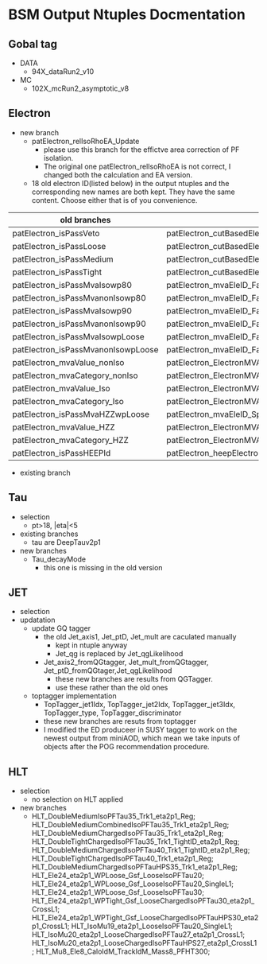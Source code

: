 # BSM Output Ntuples Docmentation
## Gobal tag
* DATA
  * 94X_dataRun2_v10
* MC
  * 102X_mcRun2_asymptotic_v8

## Electron
* new branch
    * patElectron_relIsoRhoEA_Update
      * please use this branch for the effictve area correction of PF isolation. 
      * The original one patElectron_relIsoRhoEA is not correct, I changed both the calculation and EA version.
    * 18 old electron ID(listed below) in  the output ntuples and the corresponding new names are both kept. They have the same content. Choose either that is of you convenience.  

old branches | new branches
------------ | ------------
patElectron_isPassVeto | patElectron_cutBasedElectronID_Fall17_94X_V2_veto
patElectron_isPassLoose | patElectron_cutBasedElectronID_Fall17_94X_V2_loose
patElectron_isPassMedium | patElectron_cutBasedElectronID_Fall17_94X_V2_medium
patElectron_isPassTight | patElectron_cutBasedElectronID_Fall17_94X_V2_tight
patElectron_isPassMvaIsowp80 | patElectron_mvaEleID_Fall17_iso_V2_wp80
patElectron_isPassMvanonIsowp80 | patElectron_mvaEleID_Fall17_noIso_V2_wp80
patElectron_isPassMvaIsowp90 | patElectron_mvaEleID_Fall17_iso_V2_wp90
patElectron_isPassMvanonIsowp90 | patElectron_mvaEleID_Fall17_noIso_V2_wp90
patElectron_isPassMvaIsowpLoose | patElectron_mvaEleID_Fall17_iso_V2_wpLoose
patElectron_isPassMvanonIsowpLoose | patElectron_mvaEleID_Fall17_noIso_V2_wpLoose
patElectron_mvaValue_nonIso | patElectron_ElectronMVAEstimatorRun2Fall17NoIsoV2Values
patElectron_mvaCategory_nonIso | patElectron_ElectronMVAEstimatorRun2Fall17NoIsoV2Categories
patElectron_mvaValue_Iso | patElectron_ElectronMVAEstimatorRun2Fall17IsoV2Values
patElectron_mvaCategory_Iso | patElectron_ElectronMVAEstimatorRun2Fall17IsoV2Categories
patElectron_isPassMvaHZZwpLoose | patElectron_mvaEleID_Spring16_HZZ_V1_wpLoose
patElectron_mvaValue_HZZ | patElectron_ElectronMVAEstimatorRun2Spring16HZZV1Values
patElectron_mvaCategory_HZZ | patElectron_ElectronMVAEstimatorRun2Spring16HZZV1Categories
patElectron_isPassHEEPId | patElectron_heepElectronID_HEEPV70

* existing branch
## Tau
* selection
  * pt>18, |eta|<5
* existing branches
  * tau are DeepTauv2p1
* new branches
  * Tau_decayMode
    * this one is missing in the old version
  
## JET
* selection
* updatation
  * update GQ tagger
    * the old Jet_axis1, Jet_ptD, Jet_mult are caculated manually
       * kept in ntuple anyway 
       * Jet_qg is replaced by Jet_qgLikelihood
    * Jet_axis2_fromQGtagger, Jet_mult_fromQGtagger, Jet_ptD_fromQGtager,Jet_qgLikelihood
       * these new branches are results from QGTagger.
       * use these rather than the old ones 
  * toptagger implementation 
    *  TopTagger_jet1Idx, TopTagger_jet2Idx, TopTagger_jet3Idx, TopTagger_type, TopTagger_discriminator
      * these new branches are resuts from toptagger
      * I modified the ED produceer in SUSY tagger to work on the newest output from miniAOD, which mean we take inputs of objects after the POG recommendation procedure.
      
  


## HLT
* selection
  * no selection on HLT applied
* new branches
  * HLT_DoubleMediumIsoPFTau35_Trk1_eta2p1_Reg;
   HLT_DoubleMediumCombinedIsoPFTau35_Trk1_eta2p1_Reg;
   HLT_DoubleMediumChargedIsoPFTau35_Trk1_eta2p1_Reg;
   HLT_DoubleTightChargedIsoPFTau35_Trk1_TightID_eta2p1_Reg;
   HLT_DoubleMediumChargedIsoPFTau40_Trk1_TightID_eta2p1_Reg;
   HLT_DoubleTightChargedIsoPFTau40_Trk1_eta2p1_Reg;
   HLT_DoubleMediumChargedIsoPFTauHPS35_Trk1_eta2p1_Reg;
  HLT_Ele24_eta2p1_WPLoose_Gsf_LooseIsoPFTau20;
   HLT_Ele24_eta2p1_WPLoose_Gsf_LooseIsoPFTau20_SingleL1;
   HLT_Ele24_eta2p1_WPLoose_Gsf_LooseIsoPFTau30;
  HLT_Ele24_eta2p1_WPTight_Gsf_LooseChargedIsoPFTau30_eta2p1_CrossL1;
  HLT_Ele24_eta2p1_WPTight_Gsf_LooseChargedIsoPFTauHPS30_eta2p1_CrossL1;
 HLT_IsoMu19_eta2p1_LooseIsoPFTau20_SingleL1;
  HLT_IsoMu20_eta2p1_LooseChargedIsoPFTau27_eta2p1_CrossL1;
  HLT_IsoMu20_eta2p1_LooseChargedIsoPFTauHPS27_eta2p1_CrossL1;
   HLT_Mu8_Ele8_CaloIdM_TrackIdM_Mass8_PFHT300;






